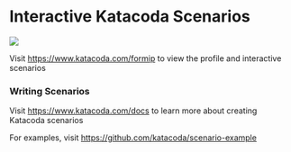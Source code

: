 # Interactive Katacoda Scenarios

[![](http://shields.katacoda.com/katacoda/formip/count.svg)](https://www.katacoda.com/formip "Get your profile on Katacoda.com")

Visit https://www.katacoda.com/formip to view the profile and interactive scenarios

### Writing Scenarios
Visit https://www.katacoda.com/docs to learn more about creating Katacoda scenarios

For examples, visit https://github.com/katacoda/scenario-example
